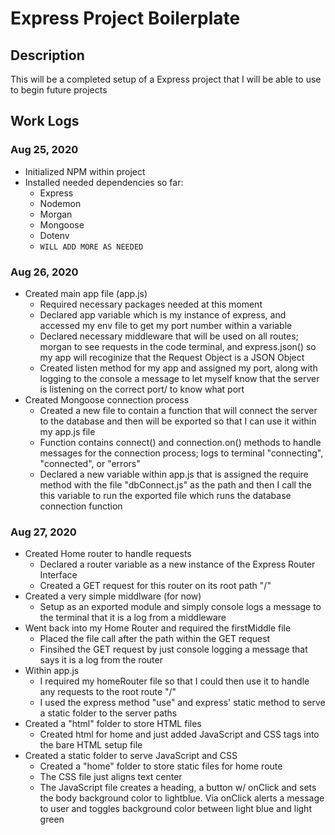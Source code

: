 # Express Project Boilerplate
## Description
This will be a completed setup of a Express project that I will be able to use to begin future projects
## Work Logs
### Aug 25, 2020
- Initialized NPM within project
- Installed needed dependencies so far:
    - Express
    - Nodemon
    - Morgan
    - Mongoose
    - Dotenv
    - `WILL ADD MORE AS NEEDED`
### Aug 26, 2020
- Created main app file (app.js)
    - Required necessary packages needed at this moment
    - Declared app variable which is my instance of express, and accessed my env file to get my port number within a variable
    - Declared necessary middleware that will be used on all routes; morgan to see requests in the code terminal, and express.json() so my app will recoginize that the Request Object is a JSON Object
    - Created listen method for my app and assigned my port, along with logging to the console a message to let myself know that the server is listening on the correct port/ to know what port
- Created Mongoose connection process
    - Created a new file to contain a function that will connect the server to the database and then will be exported so that I can use it within my app.js file
    - Function contains connect() and connection.on() methods to handle messages for the connection process; logs to terminal "connecting", "connected", or "errors"
    - Declared a new variable within app.js that is assigned the require method with the file "dbConnect.js" as the path and then I call the this variable to run the exported file which runs the database connection function
### Aug 27, 2020
- Created Home router to handle requests
    - Declared a router variable as a new instance of the Express Router Interface
    - Created a GET request for this router on its root path "/"
- Created a very simple middlware (for now)
    - Setup as an exported module and simply console logs a message to the terminal that it is a log from a middleware
- Went back into my Home Router and required the firstMiddle file
    - Placed the file call after the path within the GET request
    - Finsihed the GET request by just console logging a message that says it is a log from the router
- Within app.js
    - I required my homeRouter file so that I could then use it to handle any requests to the root route "/"
    - I used the express method "use" and express' static method to serve a static folder to the server paths
- Created a "html" folder to store HTML files
    - Created html for home and just added JavaScript and CSS tags into the bare HTML setup file
- Created a static folder to serve JavaScript and CSS
    - Created a "home" folder to store static files for home route
    - The CSS file just aligns text center
    - The JavaScript file creates a heading, a button w/ onClick and sets the body background color to lightblue. Via onClick alerts a message to user and toggles background color between light blue and light green